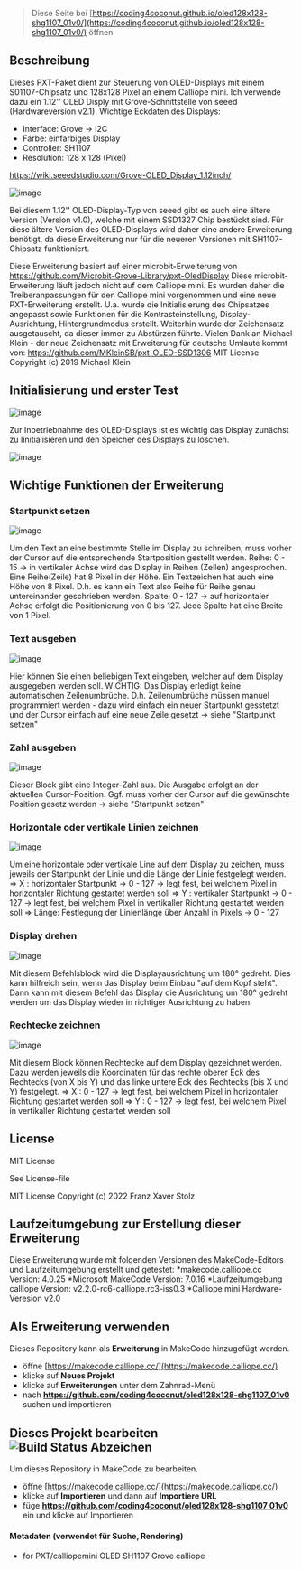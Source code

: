 
> Diese Seite bei [https://coding4coconut.github.io/oled128x128-shg1107_01v0/](https://coding4coconut.github.io/oled128x128-shg1107_01v0/) öffnen

## Beschreibung

Dieses PXT-Paket dient zur Steuerung von OLED-Displays mit einem S01107-Chipsatz und 128x128 Pixel an einem Calliope mini.
Ich verwende dazu ein 1.12'' OLED Disply mit Grove-Schnittstelle von seeed (Hardwareversion v2.1). Wichtige Eckdaten des Displays:
   * Interface: Grove -> I2C
   * Farbe: einfarbiges Display
   * Controller: SH1107
   * Resolution: 128 x 128 (Pixel)

https://wiki.seeedstudio.com/Grove-OLED_Display_1.12inch/

![image](https://user-images.githubusercontent.com/91993589/174493006-810a9e61-dbf1-414f-959e-104159703b17.png)


Bei diesem 1.12'' OLED-Display-Typ von seeed gibt es auch eine ältere Version (Version v1.0), welche mit einem SSD1327 Chip bestückt sind.
Für diese ältere Version des OLED-Displays wird daher eine andere Erweiterung benötigt, da diese Erweiterung nur für die neueren Versionen mit SH1107-Chipsatz funktioniert.

Diese Erweiterung basiert auf einer microbit-Erweiterung von https://github.com/Microbit-Grove-Library/pxt-OledDisplay
Diese microbit-Erweiterung läuft jedoch nicht auf dem Calliope mini.
Es wurden daher die Treiberanpassungen für den Calliope mini vorgenommen und eine neue PXT-Erweiterung erstellt.
U.a. wurde die Initialisierung des Chipsatzes angepasst sowie Funktionen für die Kontrasteinstellung, Display-Ausrichtung, Hintergrundmodus erstellt.
Weiterhin wurde der Zeichensatz ausgetauscht, da dieser immer zu Abstürzen führte.
Vielen Dank an Michael Klein - der neue Zeichensatz mit Erweiterung für deutsche Umlaute kommt von:
https://github.com/MKleinSB/pxt-OLED-SSD1306
MIT License Copyright (c) 2019 Michael Klein


## Initialisierung und erster Test

![image](https://user-images.githubusercontent.com/91993589/174495154-84380dcf-a531-42a0-ac62-c520feea4e4e.png)


Zur Inbetriebnahme des OLED-Displays ist es wichtig das Display zunächst zu Iinitialisieren und den Speicher des Displays zu löschen.

![image](https://user-images.githubusercontent.com/91993589/174494856-bc45937f-3b4a-4a66-8c67-e82f62f7071b.png)


## Wichtige Funktionen der Erweiterung

### Startpunkt setzen

![image](https://user-images.githubusercontent.com/91993589/174493397-f59c0c93-8be7-4eb1-a6f9-f003fa7dd466.png)

Um den Text an eine bestimmte Stelle im Display zu schreiben, muss vorher der Cursor auf die entsprechende Startposition gestellt werden.
Reihe: 0 - 15 -> in vertikaler Achse wird das Display in Reihen (Zeilen) angesprochen. Eine Reihe(Zeile) hat 8 Pixel in der Höhe. Ein Textzeichen hat auch eine Höhe von 8 Pixel. D.h. es kann ein Text also Reihe für Reihe genau untereinander geschrieben werden.
Spalte: 0 - 127 -> auf horizontaler Achse erfolgt die Positionierung von 0 bis 127. Jede Spalte hat eine Breite von 1 Pixel.

### Text ausgeben

![image](https://user-images.githubusercontent.com/91993589/174493574-b078b5c1-fdfc-488d-b834-96040d6fae07.png)

Hier können Sie einen beliebigen Text eingeben, welcher auf dem Display ausgegeben werden soll.
WICHTIG: Das Display erledigt keine automatischen Zeilenumbrüche. D.h. Zeilenumbrüche müssen manuel programmiert werden - dazu wird einfach ein neuer Startpunkt gesstetzt und der Cursor einfach auf eine neue Zeile gesetzt -> siehe "Startpunkt setzen"

### Zahl ausgeben

![image](https://user-images.githubusercontent.com/91993589/174493688-1b0a5ef5-8e5a-4cd1-9eaa-33ee5c3cffb6.png)

Dieser Block gibt eine Integer-Zahl aus. 
Die Ausgabe erfolgt an der aktuellen Cursor-Position. Ggf. muss vorher der Cursor auf die gewünschte Position gesetz werden -> siehe "Startpunkt setzen"

### Horizontale oder vertikale Linien zeichnen

![image](https://user-images.githubusercontent.com/91993589/174494810-5289fafd-d6de-42db-a375-ca1abebc2de6.png)


Um eine horizontale oder vertikale Line auf dem Display zu zeichen, muss jeweils der Startpunkt der Linie und die Länge der Linie festgelegt werden.
=> X : horizontaler Startpunkt -> 0 - 127 -> legt fest, bei welchem Pixel in horizontaler Richtung gestartet werden soll
=> Y : vertikaler Startpunkt -> 0 - 127 -> legt fest, bei welchem Pixel in vertikaller Richtung gestartet werden soll
=> Länge: Festlegung der Linienlänge über Anzahl in Pixels -> 0 - 127 

### Display drehen

![image](https://user-images.githubusercontent.com/91993589/174493867-154312d7-42b8-45d5-89be-d5acd77aee94.png)

Mit diesem Befehlsblock wird die Displayausrichtung um 180° gedreht. 
Dies kann hilfreich sein, wenn das Display beim Einbau "auf dem Kopf steht". Dann kann mit diesem Befehl das Display die Ausrichtung um 180° gedreht werden um das Display wieder in richtiger Ausrichtung zu haben.

### Rechtecke zeichnen

![image](https://user-images.githubusercontent.com/91993589/174494704-026b3d2f-face-4393-9809-5a8eca25a4c1.png)

Mit diesem Block können Rechtecke auf dem Display gezeichnet werden.
Dazu werden jeweils die Koordinaten für das rechte oberer Eck des Rechtecks (von X bis Y) und das linke untere Eck des Rechtecks (bis X und Y) festgelegt.
=> X : 0 - 127 -> legt fest, bei welchem Pixel in horizontaler Richtung gestartet werden soll
=> Y : 0 - 127 -> legt fest, bei welchem Pixel in vertikaller Richtung gestartet werden soll




## License
MIT License

See License-file

MIT License Copyright (c) 2022 Franz Xaver Stolz

## Laufzeitumgebung zur Erstellung dieser Erweiterung
Diese Erweiterung wurde mit folgenden Versionen des MakeCode-Editors und Laufzeitumgebung erstellt und getestet:
*makecode.calliope.cc Version:  4.0.25
*Microsoft MakeCode Version:  7.0.16
*Laufzeitumgebung calliope Version:  v2.2.0-rc6-calliope.rc3-iss0.3
*Calliope mini Hardware-Veresion v2.0

## Als Erweiterung verwenden

Dieses Repository kann als **Erweiterung** in MakeCode hinzugefügt werden.

* öffne [https://makecode.calliope.cc/](https://makecode.calliope.cc/)
* klicke auf **Neues Projekt**
* klicke auf **Erweiterungen** unter dem Zahnrad-Menü
* nach **https://github.com/coding4coconut/oled128x128-shg1107_01v0** suchen und importieren

## Dieses Projekt bearbeiten ![Build Status Abzeichen](https://github.com/coding4coconut/oled128x128-shg1107_01v0/workflows/MakeCode/badge.svg)

Um dieses Repository in MakeCode zu bearbeiten.

* öffne [https://makecode.calliope.cc/](https://makecode.calliope.cc/)
* klicke auf **Importieren** und dann auf **Importiere URL**
* füge **https://github.com/coding4coconut/oled128x128-shg1107_01v0** ein und klicke auf Importieren

#### Metadaten (verwendet für Suche, Rendering)

* for PXT/calliopemini OLED SH1107 Grove calliope
<script src="https://makecode.com/gh-pages-embed.js"></script><script>makeCodeRender("{{ site.makecode.home_url }}", "{{ site.github.owner_name }}/{{ site.github.repository_name }}");</script>

